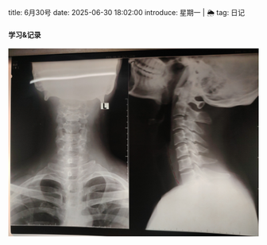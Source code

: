 title: 6月30号
date: 2025-06-30 18:02:00
introduce: 星期一 | 🌦️
tag: 日记

#### 学习&记录
![1](/static/img/2025/06/30/1.jpg)

